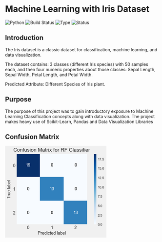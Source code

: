 # Machine Learning with Iris Dataset
![Python](https://img.shields.io/badge/python-3.8.x-success) ![Build Status](https://img.shields.io/badge/Machine-3.8.x-red) ![Type](https://img.shields.io/badge/Type-Supervised-yellow) ![Status](https://img.shields.io/badge/Status-Completed-success)

## Introduction
The Iris dataset is a classic dataset for classification, machine learning, and data visualization.

The dataset contains: 3 classes (different Iris species) with 50 samples each, and then four numeric properties about those classes: Sepal Length, Sepal Width, Petal Length, and Petal Width.

Predicted Attribute: Different Species of Iris plant.

## Purpose
The purpose of this project was to gain introductory exposure to Machine Learning Classification concepts along with data visualization. The project makes heavy use of Scikit-Learn, Pandas and Data Visualization Libraries

## Confusion Matrix
![Alt Text](https://github.com/sanketughadmathe/Iris_data/blob/master/Images/Confusion%20Matrix.png)